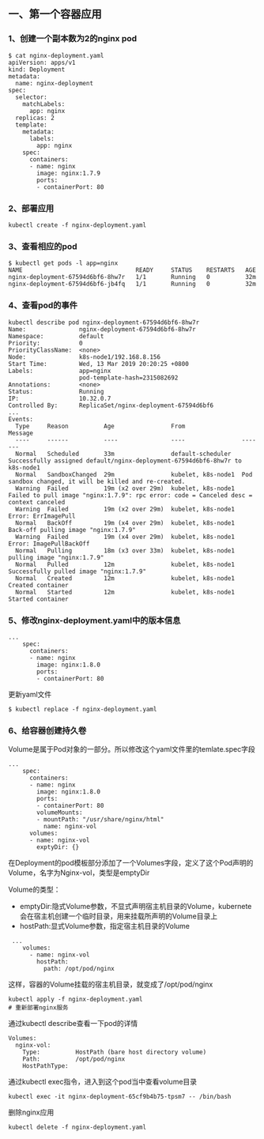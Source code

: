 ## 一、第一个容器应用
### 1、创建一个副本数为2的nginx pod
```
$ cat nginx-deployment.yaml 
apiVersion: apps/v1
kind: Deployment
metadata:
  name: nginx-deployment
spec:
  selector:
    matchLabels:
      app: nginx
  replicas: 2
  template:
    metadata:
      labels:
        app: nginx
    spec:
      containers:
      - name: nginx
        image: nginx:1.7.9
        ports:
        - containerPort: 80
```
### 2、部署应用
```
kubectl create -f nginx-deployment.yaml
```
### 3、查看相应的pod
```
$ kubectl get pods -l app=nginx
NAME                                READY     STATUS    RESTARTS   AGE
nginx-deployment-67594d6bf6-8hw7r   1/1       Running   0          32m
nginx-deployment-67594d6bf6-jb4fq   1/1       Running   0          32m

```
### 4、查看pod的事件
```
kubectl describe pod nginx-deployment-67594d6bf6-8hw7r 
Name:               nginx-deployment-67594d6bf6-8hw7r
Namespace:          default
Priority:           0
PriorityClassName:  <none>
Node:               k8s-node1/192.168.8.156
Start Time:         Wed, 13 Mar 2019 20:20:25 +0800
Labels:             app=nginx
                    pod-template-hash=2315082692
Annotations:        <none>
Status:             Running
IP:                 10.32.0.7
Controlled By:      ReplicaSet/nginx-deployment-67594d6bf6
...
Events:
  Type     Reason          Age                From                Message
  ----     ------          ----               ----                -------
  Normal   Scheduled       33m                default-scheduler   Successfully assigned default/nginx-deployment-67594d6bf6-8hw7r to k8s-node1
  Normal   SandboxChanged  29m                kubelet, k8s-node1  Pod sandbox changed, it will be killed and re-created.
  Warning  Failed          19m (x2 over 29m)  kubelet, k8s-node1  Failed to pull image "nginx:1.7.9": rpc error: code = Canceled desc = context canceled
  Warning  Failed          19m (x2 over 29m)  kubelet, k8s-node1  Error: ErrImagePull
  Normal   BackOff         19m (x4 over 29m)  kubelet, k8s-node1  Back-off pulling image "nginx:1.7.9"
  Warning  Failed          19m (x4 over 29m)  kubelet, k8s-node1  Error: ImagePullBackOff
  Normal   Pulling         18m (x3 over 33m)  kubelet, k8s-node1  pulling image "nginx:1.7.9"
  Normal   Pulled          12m                kubelet, k8s-node1  Successfully pulled image "nginx:1.7.9"
  Normal   Created         12m                kubelet, k8s-node1  Created container
  Normal   Started         12m                kubelet, k8s-node1  Started container
```
### 5、修改nginx-deployment.yaml中的版本信息
```
...
    spec:
      containers:
      - name: nginx
        image: nginx:1.8.0
        ports:
        - containerPort: 80
```
更新yaml文件
```
$ kubectl replace -f nginx-deployment.yaml
```
### 6、给容器创建持久卷
Volume是属于Pod对象的一部分。所以修改这个yaml文件里的temlate.spec字段
```
...
    spec:
      containers:
      - name: nginx
        image: nginx:1.8.0
        ports:        
        - containerPort: 80
        volumeMounts:
        - mountPath: "/usr/share/nginx/html"
          name: nginx-vol
      volumes:
      - name: nginx-vol
        exptyDir: {}
```
在Deployment的pod模板部分添加了一个Volumes字段，定义了这个Pod声明的Volume，名字为Nginx-vol，类型是emptyDir

Volume的类型：
- emptyDir:隐式Volume参数，不显式声明宿主机目录的Volume，kubernete会在宿主机创建一个临时目录，用来挂载所声明的Volume目录上
- hostPath:显式Volume参数，指定宿主机目录的Volume
```
 ...   
    volumes:
      - name: nginx-vol
        hostPath:
          path: /opt/pod/nginx
```
这样，容器的Volume挂载的宿主机目录，就变成了/opt/pod/nginx
```
kubectl apply -f nginx-deployment.yaml
# 重新部署nginx服务
```
通过kubectl describe查看一下pod的详情
```
Volumes:
  nginx-vol:
    Type:          HostPath (bare host directory volume)
    Path:          /opt/pod/nginx
    HostPathType: 
```
通过kubectl exec指令，进入到这个pod当中查看volume目录
```
kubectl exec -it nginx-deployment-65cf9b4b75-tpsm7 -- /bin/bash
```
删除nginx应用
```
kubectl delete -f nginx-deployment.yaml
```